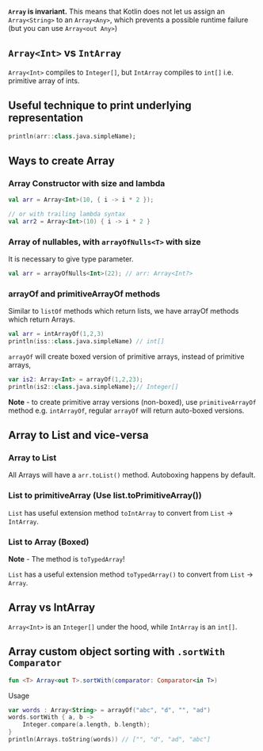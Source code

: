 

**`Array` is invariant.**
This means that Kotlin does not let us assign an `Array<String>` to an `Array<Any>`, which prevents a possible runtime failure (but you can use `Array<out Any>`)

## `Array<Int>` vs `IntArray`

`Array<Int>` compiles to `Integer[]`, but `IntArray` compiles to `int[]` i.e. primitive array of ints.

## Useful technique to print underlying representation

```kt
println(arr::class.java.simpleName);
```

## Ways to create Array

### Array Constructor with size and lambda

```kt
val arr = Array<Int>(10, { i -> i * 2 });

// or with trailing lambda syntax
val arr2 = Array<Int>(10) { i -> i * 2 }
```

### Array of nullables, with `arrayOfNulls<T>` with size

It is necessary to give type parameter.

```kt
val arr = arrayOfNulls<Int>(22); // arr: Array<Int?>
```

### arrayOf and primitiveArrayOf methods

Similar to `listOf` methods which return lists, we have arrayOf methods which return Arrays.

```kt
val arr = intArrayOf(1,2,3)
println(iss::class.java.simpleName) // int[]
```

`arrayOf` will create boxed version of primitive arrays, instead of primitive arrays, 
```kt
var is2: Array<Int> = arrayOf(1,2,23);
println(is2::class.java.simpleName);// Integer[]
```

**Note** - to create primitive array versions (non-boxed), use `primitiveArrayOf` method e.g. `intArrayOf`, regular `arrayOf` will return auto-boxed versions.

## Array to List and vice-versa

### Array to List

All Arrays will have a `arr.toList()` method. Autoboxing happens by default.

### List to primitiveArray (Use list.toPrimitiveArray())

`List` has useful extension method `toIntArray` to convert from `List` -> `IntArray`.

### List to Array (Boxed)

**Note** - The method is `toTypedArray`!

`List` has a useful extension method `toTypedArray()` to convert from `List` -> `Array`.

## Array<Int> vs IntArray

`Array<Int>` is an `Integer[]` under the hood, while `IntArray` is an `int[]`. 

## Array custom object sorting with `.sortWith Comparator`

```kt
fun <T> Array<out T>.sortWith(comparator: Comparator<in T>)
```

Usage

```kt
var words : Array<String> = arrayOf("abc", "d", "", "ad") 
words.sortWith { a, b -> 
    Integer.compare(a.length, b.length);
}
println(Arrays.toString(words)) // ["", "d", "ad", "abc"]
```

